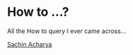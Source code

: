 # How to ...?
All the How to query I ever came across...

[Sachin Acharya](https://www.sachinacharya.cf/)
